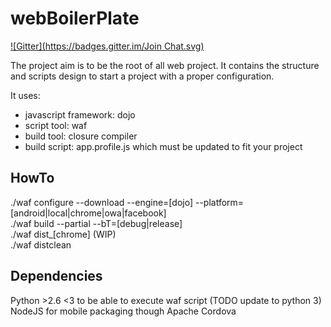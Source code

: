 webBoilerPlate
===
[![Gitter](https://badges.gitter.im/Join Chat.svg)](https://gitter.im/XorfacX/webBoilerPlate?utm_source=badge&utm_medium=badge&utm_campaign=pr-badge&utm_content=badge)

The project aim is to be the root of all web project.
It contains the structure and scripts design to start a project with a proper configuration.

It uses:
* javascript framework: dojo
* script tool: waf
* build tool: closure compiler
* build script: app.profile.js which must be updated to fit your project


HowTo
---
./waf configure --download --engine=[dojo] --platform=[android|local|chrome|owa|facebook]   
./waf build --partial --bT=[debug|release]   
./waf dist_[chrome] (WIP)   
./waf distclean


Dependencies
---
Python >2.6 <3 to be able to execute waf script (TODO update to python 3)   
NodeJS for mobile packaging though Apache Cordova

